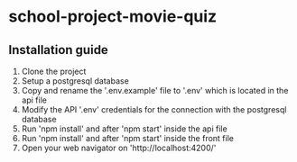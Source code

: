 # school-project-movie-quiz

## Installation guide

1. Clone the project
2. Setup a postgresql database
3. Copy and rename the '.env.example' file to '.env' which is located in the api file
4. Modify the API '.env' credentials for the connection with the postgresql database
5. Run 'npm install' and after 'npm start' inside the api file
6. Run 'npm install' and after 'npm start' inside the front file
7. Open your web navigator on 'http://localhost:4200/'

